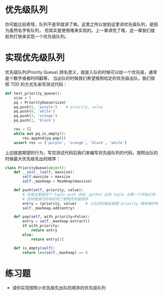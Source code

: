 # 优先级队列
你可能比较奇怪，队列不是早就讲了嘛。这里之所以放到这里讲优先级队列，是因为虽然名字有队列，
但其实是使用堆来实现的。上一章讲完了堆，这一章我们就趁热打铁来实现一个优先级队列。


# 实现优先级队列
优先级队列(Priority Queue) 顾名思义，就是入队的时候可以给一个优先级，通常是个数字或者时间戳等，
当出队的时候我们希望按照给定的优先级出队，我们按照 TDD 的方式先来写测试代码：

```py
def test_priority_queue():
    size = 5
    pq = PriorityQueue(size)
    pq.push(5, 'purple')    # priority, value
    pq.push(0, 'white')
    pq.push(3, 'orange')
    pq.push(1, 'black')

    res = []
    while not pq.is_empty():
        res.append(pq.pop())
    assert res == ['purple', 'orange', 'black', 'white']
```

上边就是期望的行为，写完测试代码后我们来编写优先级队列的代码，按照出队的时候最大优先级先出的顺序：


```py
class PriorityQueue(object):
    def __init__(self, maxsize):
        self.maxsize = maxsize
        self._maxheap = MaxHeap(maxsize)

    def push(self, priority, value):
        # 注意这里把这个 tuple push 进去，python 比较 tuple 从第一个开始比较
        # 这样就很巧妙地实现了按照优先级排序
        entry = (priority, value)    # 入队的时候会根据 priority 维持堆的特性
        self._maxheap.add(entry)

    def pop(self, with_priority=False):
        entry = self._maxheap.extract()
        if with_priority:
            return entry
        else:
            return entry[1]

    def is_empty(self):
        return len(self._maxheap) == 0
```


# 练习题
- 请你实现按照小优先级先出队的顺序的优先级队列
